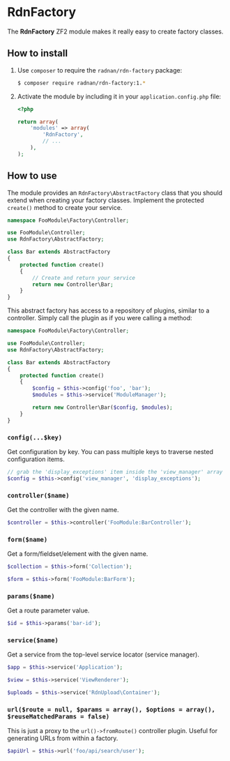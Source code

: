 RdnFactory
==========

The **RdnFactory** ZF2 module makes it really easy to create factory classes.

## How to install

1. Use `composer` to require the `radnan/rdn-factory` package:

   ~~~bash
   $ composer require radnan/rdn-factory:1.*
   ~~~

2. Activate the module by including it in your `application.config.php` file:

   ~~~php
   <?php

   return array(
       'modules' => array(
           'RdnFactory',
           // ...
       ),
   );
   ~~~

## How to use

The module provides an `RdnFactory\AbstractFactory` class that you should extend when creating your factory classes. Implement the protected `create()` method to create your service.

~~~php
namespace FooModule\Factory\Controller;

use FooModule\Controller;
use RdnFactory\AbstractFactory;

class Bar extends AbstractFactory
{
	protected function create()
	{
		// Create and return your service
		return new Controller\Bar;
	}
}
~~~

This abstract factory has access to a repository of plugins, similar to a controller. Simply call the plugin as if you were calling a method:

~~~php
namespace FooModule\Factory\Controller;

use FooModule\Controller;
use RdnFactory\AbstractFactory;

class Bar extends AbstractFactory
{
	protected function create()
	{
		$config = $this->config('foo', 'bar');
		$modules = $this->service('ModuleManager');

		return new Controller\Bar($config, $modules);
	}
}
~~~

### `config(...$key)`

Get configuration by key. You can pass multiple keys to traverse nested configuration items.

~~~php
// grab the 'display_exceptions' item inside the 'view_manager' array
$config = $this->config('view_manager', 'display_exceptions');
~~~

### `controller($name)`

Get the controller with the given name.

~~~php
$controller = $this->controller('FooModule:BarController');
~~~

### `form($name)`

Get a form/fieldset/element with the given name.

~~~php
$collection = $this->form('Collection');

$form = $this->form('FooModule:BarForm');
~~~

### `params($name)`

Get a route parameter value.

~~~php
$id = $this->params('bar-id');
~~~

### `service($name)`

Get a service from the top-level service locator (service manager).

~~~php
$app = $this->service('Application');

$view = $this->service('ViewRenderer');

$uploads = $this->service('RdnUpload\Container');
~~~

### `url($route = null, $params = array(), $options = array(), $reuseMatchedParams = false)`

This is just a proxy to the `url()->fromRoute()` controller plugin. Useful for generating URLs from within a factory.

~~~php
$apiUrl = $this->url('foo/api/search/user');
~~~
